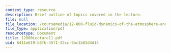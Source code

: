 ```yaml
---
content_type: resource
description: Brief outline of topics covered in the lecture.
file: null
file_location: /coursemedia/12-800-fluid-dynamics-of-the-atmosphere-and-ocean-fall-2004/6411e619b5fb45f132cc9ac1b83d4d14_12800Lecture11.pdf
file_type: application/pdf
resourcetype: Document
title: 12800Lecture11.pdf
uid: 6411e619-b5fb-45f1-32cc-9ac1b83d4d14
---
```

